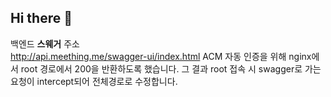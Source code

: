 ## Hi there 👋
백엔드 **스웨거** 주소  
http://api.meething.me/swagger-ui/index.html
ACM 자동 인증을 위해 nginx에서 root 경로에서 200을 반환하도록 했습니다.
그 결과 root 접속 시 swagger로 가는요청이 intercept되어 전체경로로 수정합니다.
<!--

**Here are some ideas to get you started:**

🙋‍♀️ A short introduction - what is your organization all about?
🌈 Contribution guidelines - how can the community get involved?
👩‍💻 Useful resources - where can the community find your docs? Is there anything else the community should know?
🍿 Fun facts - what does your team eat for breakfast?
🧙 Remember, you can do mighty things with the power of [Markdown](https://docs.github.com/github/writing-on-github/getting-started-with-writing-and-formatting-on-github/basic-writing-and-formatting-syntax)
-->
